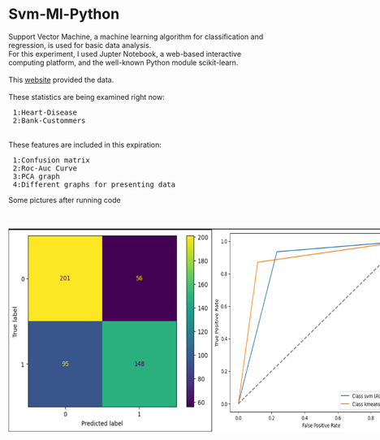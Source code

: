 # Svm-Ml-Python

Support Vector Machine, a machine learning algorithm for classification and regression, is used for basic data analysis.
<br/>
For this experiment, I used Jupter Notebook, a web-based interactive computing platform, and the well-known Python module scikit-learn.
<br/>
<br/>
This <a href="https://archive.ics.uci.edu/">website<a/> provided the data.
<br/>
<br/>
These statistics are being examined right now:
<br/>
<pre>
 1:Heart-Disease
 2:Bank-Custommers
</pre>
<br/>
These features are included in this expiration:
<br/>
<pre>
 1:Confusion matrix
 2:Roc-Auc Curve
 3:PCA graph
 4:Different graphs for presenting data
</pre>

Some pictures after running code

<div align="center" style="display:flex;flex-direction:row;align-items: center;">
  <img style="margin:10;" src="https://github.com/tohidnoori/Svm-ml-python/blob/master/Images/cf-image.png" width="400" height="400" alt="Image 1">
  <img style="margin:10;" src="https://github.com/tohidnoori/Svm-ml-python/blob/master/Images/roc-auc-curve.png" width="400" height="400"  alt="Image 2">
  <div/>
<br/>
<br/>
  <div align="center" style="display:flex;flex-direction:row;align-items: center;">
  <img style="margin:10;" src="https://github.com/tohidnoori/Svm-ml-python/blob/master/Images/scree-plot.png" width="400" height="400"  alt="Image 1">
  <div/>
   <br/>
<br/>
<div align="center" style="display:flex;flex-direction:row;align-items: center;">
  <img style="margin:10;" src="https://github.com/tohidnoori/Svm-ml-python/blob/master/Images/scatter-plot.png" width="400" height="400"  alt="Image 1">
  <img style="margin:10;" src="https://github.com/tohidnoori/Svm-ml-python/blob/master/Images/scatter-graph.png" width="400" height="400"  alt="Image 2">
  <div/>


